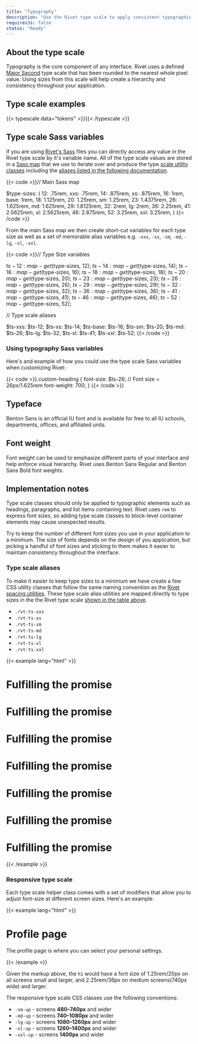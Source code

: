 ```yaml
---
title: "Typography"
description: "Use the Rivet type scale to apply consistent typographic design to your application."
requiresJs: false
status: "Ready"
---
```


## About the type scale
Typography is the core component of any interface. Rivet uses a defined [Major Second](http://type-scale.com/?size=16&scale=1.125&text=A%20Visual%20Type%20Scale&webfont=Libre+Baskerville&font-family=%27Libre%20Baskerville%27,%20serif&font-weight=400&font-family-headers=&font-weight-headers=inherit&background-color=white&font-color=#333) type scale that has been rounded to the nearest whole pixel value. Using sizes from this scale will help create a hierarchy and consistency throughout your application.

## Type scale examples
{{< typescale data="tokens" >}}{{< /typescale >}}



## Type scale Sass variables
If you are using [Rivet's Sass][type-variables] files you can directly access any value in the Rivet type scale by it's variable name. All of the type scale values are stored in a [Sass map][sass-maps] that we use to iterate over and produce the type [scale utility classes](./#type-scale-examples) including the [aliases listed in the following documentation](./#type-scale-aliases).

{{< code >}}// Main Sass map

$type-sizes: (
  12: .75rem,
  xxs: .75rem,
  14: .875rem,
  xs: .875rem,
  16: 1rem,
  base: 1rem,
  18: 1.125rem,
  20: 1.25rem,
  sm: 1.25rem,
  23: 1.4375rem,
  26: 1.625rem,
  md: 1.625rem,
  29: 1.8125rem,
  32: 2rem,
  lg: 2rem,
  36: 2.25rem,
  41: 2.5625rem,
  xl: 2.5625rem,
  46: 2.875rem,
  52: 3.25rem,
  xxl: 3.25rem,
)
{{< /code >}}

From the main Sass map we then create short-cut variables for each type size as well as a set of memorable alias variables e.g. `-xxs`, `-xs`, `-sm`, `-md`, `-lg`, `-xl`, `-xxl`.

{{< code >}}// Type Size variables

$ts-12: map-get($type-sizes, 12);
$ts-14: map-get($type-sizes, 14);
$ts-16: map-get($type-sizes, 16);
$ts-18: map-get($type-sizes, 18);
$ts-20: map-get($type-sizes, 20);
$ts-23: map-get($type-sizes, 23);
$ts-26: map-get($type-sizes, 26);
$ts-29: map-get($type-sizes, 29);
$ts-32: map-get($type-sizes, 32);
$ts-36: map-get($type-sizes, 36);
$ts-41: map-get($type-sizes, 41);
$ts-46: map-get($type-sizes, 46);
$ts-52: map-get($type-sizes, 52);

// Type scale aliases

$ts-xxs: $ts-12;
$ts-xs: $ts-14;
$ts-base: $ts-16;
$ts-sm: $ts-20;
$ts-md: $ts-26;
$ts-lg: $ts-32;
$ts-xl: $ts-41;
$ts-xxl: $ts-52;
{{< /code >}}

### Using typography Sass variables
Here's and example of how you could use the type scale Sass variables when customizing Rivet:

{{< code >}}.custom-heading {
  font-size: $ts-26; // Font size = 26px/1.625rem
  font-weight: 700;
}
{{< /code >}}

## Typeface
Benton Sans is an official IU font and is available for free to all IU schools, departments, offices, and affiliated units.

## Font weight
Font weight can be used to emphasize different parts of your interface and help enforce visual hierarchy. Rivet uses Benton Sans Regular and Benton Sans Bold font weights.

## Implementation notes
Type scale classes should only be applied to typographic elements such as headings, paragraphs, and list items containing text. Rivet uses `rem` to express font sizes, so adding type scale classes to block-level container elements may cause unexpected results.

Try to keep the number of different font sizes you use in your application to a minimum. The size of fonts depends on the design of you application, but picking a handful of font sizes and sticking to them makes it easier to maintain consistency throughout the interface.

### Type scale aliases
To make it easier to keep type sizes to a minimum we have create a few CSS utility classes that follow the same naming convention as the [Rivet spacing utilities](../spacing). These type scale alias utilities are mapped directly to type sizes in the the Rivet type scale [shown in the table above](#type-scale-examples).

- `.rvt-ts-xxs`
- `.rvt-ts-xs`
- `.rvt-ts-sm`
- `.rvt-ts-md`
- `.rvt-ts-lg`
- `.rvt-ts-xl`
- `.rvt-ts-xxl`

{{< example lang="html" >}}<h1 class="rvt-ts-xxs">Fulfilling the promise</h1>
<h1 class="rvt-ts-xs">Fulfilling the promise</h1>
<h1 class="rvt-ts-sm">Fulfilling the promise</h1>
<h1 class="rvt-ts-md">Fulfilling the promise</h1>
<h1 class="rvt-ts-lg">Fulfilling the promise</h1>
<h1 class="rvt-ts-xl">Fulfilling the promise</h1>
<h1 class="rvt-ts-xxl">Fulfilling the promise</h1>
{{< /example >}}

### Responsive type scale
Each type scale helper class comes with a set of modifiers that allow you to adjust font-size at different screen sizes. Here's an example.

{{< example lang="html" >}}<h1 class="rvt-ts-20 rvt-ts-32-md-up">Profile page</h1>
<p class="rvt-ts-14">The profile page is where you can select your personal settings.</p>
{{< /example >}}

Given the markup above, the `h1` would have a font size of 1.25rem/20px on all screens small and larger, and 2.25rem/36px on medium screens(740px wide) and larger.

The responsive type scale CSS classes use the following conventions:

- `-sm-up` - screens **480–740px** and wider
- `-md-up` - screens **740–1080px** and wider
- `-lg-up` - screens **1080–1260px** and wider
- `-xl-up` - screens **1260–1400px** and wider
- `-xxl-up` - screens **1400px** and wider

[type-variables]: https://github.com/indiana-university/rivet-source/blob/develop/src/sass/core/_variables.scss
[sass-maps]: http://sass-lang.com/documentation/file.SASS_REFERENCE.html#maps